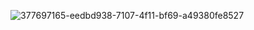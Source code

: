 ![377697165-eedbd938-7107-4f11-bf69-a49380fe8527](https://github.com/user-attachments/assets/c03e948f-5ee5-4685-a3fd-48a69c8e0761)
